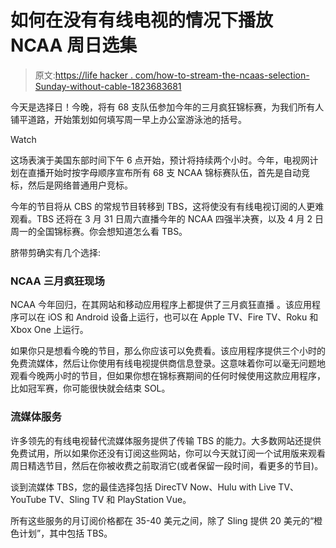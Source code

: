 # 如何在没有有线电视的情况下播放 NCAA 周日选集

> 原文:[https://life hacker . com/how-to-stream-the-ncaas-selection-Sunday-without-cable-1823683681](https://lifehacker.com/how-to-stream-the-ncaas-selection-sunday-without-cable-1823683681)

今天是选择日！今晚，将有 68 支队伍参加今年的三月疯狂锦标赛，为我们所有人铺平道路，开始策划如何填写周一早上办公室游泳池的括号。

Watch

这场表演于美国东部时间下午 6 点开始，预计将持续两个小时。今年，电视网计划在直播开始时按字母顺序宣布所有 68 支 NCAA 锦标赛队伍，首先是自动竞标，然后是网络普通用户竞标。

今年的节目将从 CBS 的常规节目转移到 TBS，这将使没有有线电视订阅的人更难观看。TBS 还将在 3 月 31 日周六直播今年的 NCAA 四强半决赛，以及 4 月 2 日周一的全国锦标赛。你会想知道怎么看 TBS。

脐带剪确实有几个选择:

### NCAA 三月疯狂现场

NCAA 今年回归，在其网站和移动应用程序上都提供了三月疯狂直播 。该应用程序可以在 iOS 和 Android 设备上运行，也可以在 Apple TV、Fire TV、Roku 和 Xbox One 上运行。

如果你只是想看今晚的节目，那么你应该可以免费看。该应用程序提供三个小时的免费流媒体，然后让你使用有线电视提供商信息登录。这意味着你可以毫无问题地观看今晚两小时的节目，但如果你想在锦标赛期间的任何时候使用这款应用程序，比如冠军赛，你可能很快就会结束 SOL。

### 流媒体服务

许多领先的有线电视替代流媒体服务提供了传输 TBS 的能力。大多数网站还提供免费试用，所以如果你还没有订阅这些网站，你可以今天就订阅一个试用版来观看周日精选节目，然后在你被收费之前取消它(或者保留一段时间，看更多的节目)。

谈到流媒体 TBS，您的最佳选择包括 DirecTV Now、Hulu with Live TV、YouTube TV、Sling TV 和 PlayStation Vue。

所有这些服务的月订阅价格都在 35-40 美元之间，除了 Sling 提供 20 美元的“橙色计划”，其中包括 TBS。